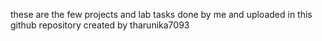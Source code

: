 these are the few projects and lab tasks done by me and uploaded in this github repository created by tharunika7093
